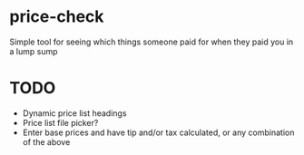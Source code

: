 # price-check
Simple tool for seeing which things someone paid for when they paid you in a lump sump

# TODO
- Dynamic price list headings
- Price list file picker?
- Enter base prices and have tip and/or tax calculated, or any combination of the above
